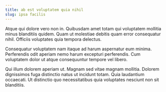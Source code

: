 ```yaml
---
title: ab est voluptatem quia nihil
slug: ipsa facilis
---
```


Atque qui dolore vero non in. Quibusdam amet totam qui voluptatem mollitia minus blanditiis quidem. Quam ut molestiae debitis quam error consequatur nihil. Officiis voluptates quia tempora delectus.

Consequatur voluptatem nam itaque ad harum aspernatur eum minima. Perferendis odit aperiam nemo harum excepturi perferendis. Cum voluptatem dolor ut atque consequuntur tempore vel libero.

Qui illum dolorem aperiam ut. Magnam sed vitae magnam mollitia. Dolorem dignissimos fuga distinctio natus ut incidunt totam. Quia laudantium occaecati. Ut distinctio quo necessitatibus quia voluptates nesciunt non sit blanditiis.
